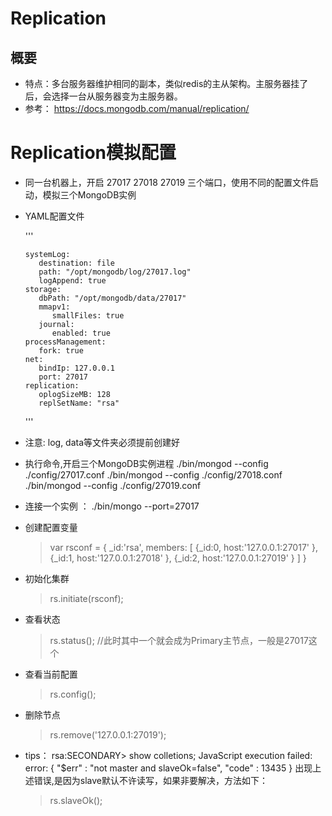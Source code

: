 # Replication

## 概要
  - 特点：多台服务器维护相同的副本，类似redis的主从架构。主服务器挂了后，会选择一台从服务器变为主服务器。
  - 参考： https://docs.mongodb.com/manual/replication/
  
# Replication模拟配置
  - 同一台机器上，开启 27017  27018  27019 三个端口，使用不同的配置文件启动，模拟三个MongoDB实例
  - YAML配置文件
  
	'''
	
		systemLog:
		   destination: file
		   path: "/opt/mongodb/log/27017.log"
		   logAppend: true
		storage:
		   dbPath: "/opt/mongodb/data/27017" 
		   mmapv1:
			  smallFiles: true
		   journal:
			  enabled: true
		processManagement:
		   fork: true
		net:
		   bindIp: 127.0.0.1
		   port: 27017
		replication:
		   oplogSizeMB: 128
		   replSetName: "rsa"

	'''
	
  - 注意: log, data等文件夹必须提前创建好
  - 执行命令,开启三个MongoDB实例进程
	./bin/mongod --config ./config/27017.conf
	./bin/mongod --config ./config/27018.conf
	./bin/mongod --config ./config/27019.conf
  - 连接一个实例 ：  ./bin/mongo --port=27017
  - 创建配置变量
	> var rsconf = {
		_id:'rsa',
		members:
		[
			{_id:0, host:'127.0.0.1:27017' },
			{_id:1, host:'127.0.0.1:27018' },
			{_id:2, host:'127.0.0.1:27019' }
		]
	}
  - 初始化集群
    > rs.initiate(rsconf);
  
  - 查看状态
    > rs.status(); //此时其中一个就会成为Primary主节点，一般是27017这个
	
  - 查看当前配置
    > rs.config();
	
  - 删除节点
    > rs.remove('127.0.0.1:27019');
	
	
  - tips：
	rsa:SECONDARY> show colletions;
	JavaScript execution failed: error: { "$err" : "not master and slaveOk=false", "code" : 13435 } 
	出现上述错误,是因为slave默认不许读写，如果非要解决，方法如下：
	>rs.slaveOk();




  
	
